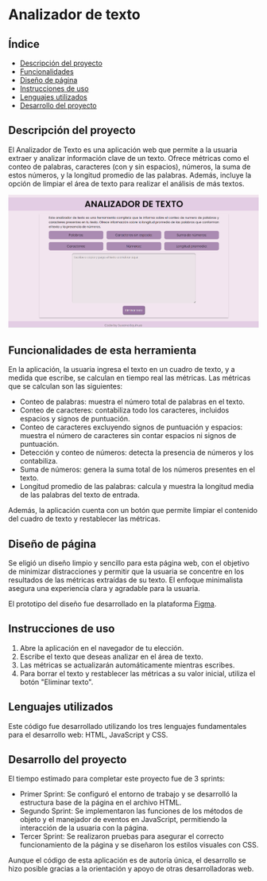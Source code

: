 # Analizador de texto

## Índice

* [Descripción del proyecto](#descripción-del-proyecto)
* [Funcionalidades](#funcionalidades)
* [Diseño de página](#diseño-de-página)
* [Instrucciones de uso](#instrucciones-de-uso)
* [Lenguajes utilizados](#lenguajes-utilizados)
* [Desarrollo del proyecto](#desarrollo-del-proyecto)

## Descripción del proyecto
El Analizador de Texto es una aplicación web que permite a la usuaria extraer y analizar información clave de un texto. Ofrece métricas como el conteo de palabras, caracteres (con y sin espacios), números, la suma de estos números, y la longitud promedio de las palabras. Además, incluye la opción de limpiar el área de texto para realizar el análisis de más textos.

![Vista general de la aplicación](https://raw.githubusercontent.com/su-equihua/DEV015-text-analyzer/refs/heads/main/Images/vista-app.png)

## Funcionalidades de esta herramienta
 
En la aplicación, la usuaria ingresa el texto en un cuadro de texto, y a medida que escribe, se calculan en tiempo real las métricas.
Las métricas que se calculan son las siguientes:

- Conteo de palabras: muestra el número total de palabras en el texto.
- Conteo de caracteres: contabiliza todo los caracteres, incluidos espacios y signos de puntuación.
- Conteo de caracteres excluyendo signos de puntuación y espacios: muestra el número de caracteres sin contar espacios ni signos de puntuación.
- Detección y conteo de números: detecta la presencia de números y los contabiliza.
- Suma de números: genera la suma total de los números presentes en el texto.
- Longitud promedio de las palabras: calcula y muestra la longitud media de las palabras del texto de entrada.

 Además, la aplicación cuenta con un botón que permite limpiar el contenido del cuadro de texto y restablecer las métricas.

## Diseño de página

Se eligió un diseño limpio y sencillo para esta página web, con el objetivo de minimizar distracciones y permitir que la usuaria se concentre en los resultados de las métricas extraídas de su texto. El enfoque minimalista asegura una experiencia clara y agradable para la usuaria.

El prototipo del diseño fue desarrollado en la plataforma [Figma](https://www.figma.com/design/gPZw8WugkFAppaxjQ5n8LY/Analizador-de-texto?node-id=0-1&m=dev&t=pZ5WAYglNpOcUv5l-1).

## Instrucciones de uso

1) Abre la aplicación en el navegador de tu elección.
2) Escribe el texto que deseas analizar en el área de texto.
3) Las métricas se actualizarán automáticamente mientras escribes.
4) Para borrar el texto y restablecer las métricas a su valor inicial, utiliza el botón "Eliminar texto".

## Lenguajes utilizados

Este código fue desarrollado utilizando los tres lenguajes fundamentales para el desarrollo web: HTML, JavaScript y CSS.

## Desarrollo del proyecto

El tiempo estimado para completar este proyecto fue de 3 sprints:

* Primer Sprint: Se configuró el entorno de trabajo y se desarrolló la estructura base de la página en el archivo HTML.
* Segundo Sprint: Se implementaron las funciones de los métodos de objeto y el manejador de eventos en JavaScript, permitiendo la interacción de la usuaria con la página.
* Tercer Sprint: Se realizaron pruebas para asegurar el correcto funcionamiento de la página y se diseñaron los estilos visuales con CSS.

Aunque el código de esta aplicación es de autoría única, el desarrollo se hizo posible gracias a la orientación y apoyo de otras desarrolladoras web.
